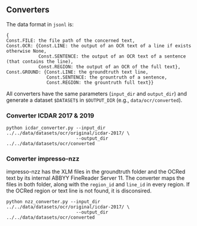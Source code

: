 ## 

## Converters

The data format in `jsonl` is:
```
{
Const.FILE: the file path of the concerned text,
Const.OCR: {Const.LINE: the output of an OCR text of a line if exists otherwise None,
            Const.SENTENCE: the output of an OCR text of a sentence (that contains the line),
            Const.REGION: the output of an OCR of the full text},
Const.GROUND: {Const.LINE: the groundtruth text line,
               Const.SENTENCE: the grountruth of a sentence,
               Const.REGION: the grountruth full text}}

```

All converters have the same parameters (`input_dir` and `output_dir`) and generate a dataset `$DATASET$` in `$OUTPUT_DIR` (e.g., `data/ocr/converted`).

### Converter ICDAR 2017 & 2019
```
python icdar_converter.py --input_dir ../../data/datasets/ocr/original/icdar-2017/ \
                          --output_dir ../../data/datasets/ocr/converted
```

### Converter impresso-nzz
impresso-nzz has the XLM files in the groundtruth folder and the OCRed text by its internal ABBYY FineReader Server 11. The converter maps the files in both folder, along with the `region_id` and `line_id` in every region. If the OCRed region or text line is not found, it is disconsired.

```
python nzz_converter.py --input_dir ../../data/datasets/ocr/original/icdar-2017/ \
                          --output_dir ../../data/datasets/ocr/converted
```
